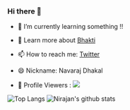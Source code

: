 ### Hi there 👋



- 🌱 I’m currently learning something !!
- 💬 Learn more about [Bhakti](https://www.jagatgururampalji.org/)
- 📫 How to reach me: [Twitter](https://twitter.com/nirajandata)
- 😄 Nickname: Navaraj Dhakal <br>

- 👀 Profile Viewers : ![](https://komarev.com/ghpvc/?username=nirajandata&label=PROFILE+VIEWS)<br>

![Top Langs](https://github-readme-stats.vercel.app/api/top-langs/?username=nirajandata&show_icons=true&theme=radical)
![Nirajan's github stats](https://github-readme-stats.vercel.app/api?username=nirajandata&show_icons=true&theme=radical) 



